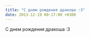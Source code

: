 ```yaml
---
title: "C днем рождения дракоша :3"
date: 2013-12-19 00:17:00 +0300
---
```


C днем рождения дракоша :3

